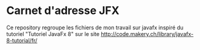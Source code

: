 # Carnet d'adresse JFX
<p>Ce repository regroupe les fichiers de mon travail sur javafx inspiré du tutoriel "Tutoriel JavaFx 8" sur le site <a href="http://code.makery.ch/library/javafx-8-tutorial/fr/">http://code.makery.ch/library/javafx-8-tutorial/fr/</a></p>
